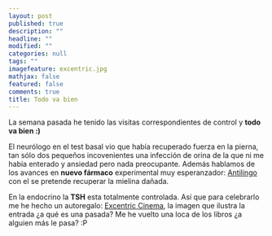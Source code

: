 ```yaml
---
layout: post
published: true
description: ""
headline: ""
modified: ""
categories: null
tags: ""
imagefeature: excentric.jpg
mathjax: false
featured: false
comments: true
title: Todo va bien
---
```


La semana pasada he tenido las visitas correspondientes de control y **todo va bien :)**

El neurólogo en el test basal vio que había recuperado fuerza en la pierna, tan sólo dos pequeños incovenientes una infección de orina de la que ni me había enterado y ansiedad pero nada preocupante. 
Además hablamos de los avances en **nuevo fármaco** experimental muy esperanzador: [Antilingo](https://blogsclerosismultiple.wordpress.com/2015/04/16/un-farmaco-experimental-parece-reparar-el-dano-nervioso-se-ve-en-la-esclerosis-multiple-em/) con el se pretende recuperar la mielina dañada.

En la endocrino la **TSH** esta totalmente controlada. Así que para celebrarlo me he hecho un autoregalo: [Excentric Cinema](http://editorialkokinos.com/excentric-cinema/), la imagen que ilustra la entrada ¿a qué es una pasada?
Me he vuelto una loca de los libros ¿a alguien más le pasa? :P
